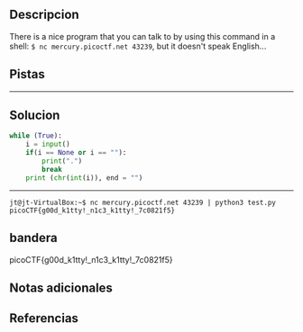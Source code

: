 ## Descripcion
There is a nice program that you can talk to by using this command in a shell: `$ nc mercury.picoctf.net 43239`, but it doesn't speak English...

## Pistas 
****** 
## Solucion
```python
while (True):
	i = input()
	if(i == None or i == ""):
		print(".")
		break
	print (chr(int(i)), end = "")

```
---
```
jt@jt-VirtualBox:~$ nc mercury.picoctf.net 43239 | python3 test.py
picoCTF{g00d_k1tty!_n1c3_k1tty!_7c0821f5}

```
## bandera
picoCTF{g00d_k1tty!_n1c3_k1tty!_7c0821f5}

## Notas adicionales 

## Referencias